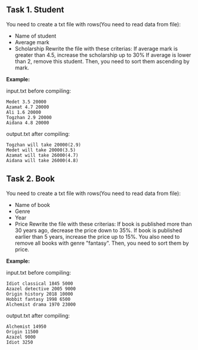 Task 1. Student
--------------------
You need to create a txt file with rows(You need to read data from file):
- Name of student
- Average mark
- Scholarship
Rewrite the file with these criterias:
If average mark is greater than 4.5, increase the scholarship up to 30%
If average is lower than 2, remove this student.
Then, you need to sort them ascending by mark.

**Example:**

  input.txt before compiling:
  
    Medet 3.5 20000
    Azamat 4.7 20000
    Ali 1.6 20000
    Togzhan 2.9 20000
    Aidana 4.8 20000
    
  output.txt after compiling:
  
    Togzhan will take 20000(2.9)
    Medet will take 20000(3.5)
    Azamat will take 26000(4.7)
    Aidana will take 26000(4.8)

Task 2. Book
--------------------------
You need to create a txt file with rows(You need to read data from file):
- Name of book
- Genre
- Year
- Price
Rewrite the file with these criterias:
If book is published more than 30 years ago, decrease the price down to 35%.
If book is published earlier than 5 years, increase the price up to 15%.
You also need to remove all books with genre "fantasy".
Then, you need to sort them by price.

**Example:**

  input.txt before compiling:

    Idiot classical 1845 5000
    Azazel detective 2005 9000
    Origin history 2018 10000
    Hobbit fantasy 1998 6500
    Alchemist drama 1970 23000

  output.txt after compiling:

    Alchemist 14950
    Origin 11500
    Azazel 9000
    Idiot 3250
